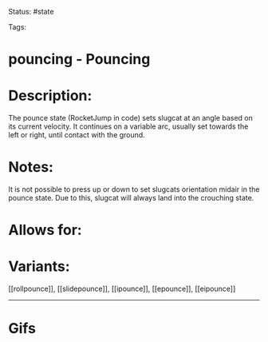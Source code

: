 Status: #state

Tags: 

# pouncing - Pouncing

# Description:
The pounce state (RocketJump in code) sets slugcat at an angle based on its current velocity. It continues on a variable arc, usually set towards the left or right, until contact with the ground.

# Notes:
It is not possible to press up or down to set slugcats orientation midair in the pounce state. Due to this, slugcat will always land into the crouching state.

# Allows for:


# Variants:
[[rollpounce]], [[slidepounce]], [[ipounce]], [[epounce]], [[eipounce]]

___
# Gifs

